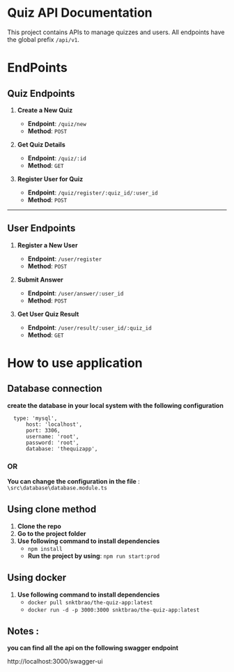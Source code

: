 # Quiz API Documentation

This project contains APIs to manage quizzes and users. All endpoints have the global prefix `/api/v1`.

# EndPoints

## Quiz Endpoints

1. **Create a New Quiz**

   - **Endpoint**: `/quiz/new`
   - **Method**: `POST`

2. **Get Quiz Details**

   - **Endpoint**: `/quiz/:id`
   - **Method**: `GET`

3. **Register User for Quiz**
   - **Endpoint**: `/quiz/register/:quiz_id/:user_id`
   - **Method**: `POST`

---

## User Endpoints

1. **Register a New User**

   - **Endpoint**: `/user/register`
   - **Method**: `POST`

2. **Submit Answer**

   - **Endpoint**: `/user/answer/:user_id`
   - **Method**: `POST`

3. **Get User Quiz Result**
   - **Endpoint**: `/user/result/:user_id/:quiz_id`
   - **Method**: `GET`

# How to use application

## Database connection

**create the database in your local system with the following configuration**

```
  type: 'mysql',
      host: 'localhost',
      port: 3306,
      username: 'root',
      password: 'root',
      database: 'thequizapp',
```

### OR

**You can change the configuration in the file** : `\src\database\database.module.ts`

## Using clone method

1. **Clone the repo**
2. **Go to the project folder**
3. **Use following command to install dependencies**
   - `npm install`
   - **Run the project by using**: `npm run start:prod`

## Using docker

1. **Use following command to install dependencies**
   - `docker pull snktbrao/the-quiz-app:latest`
   - `docker run -d -p 3000:3000 snktbrao/the-quiz-app:latest`

## Notes :

**you can find all the api on the following swagger endpoint**

http://localhost:3000/swagger-ui


